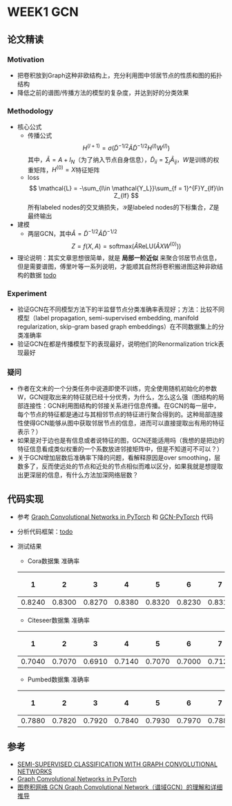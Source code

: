 # WEEK1 GCN
## 论文精读
### Motivation
- 把卷积放到Graph这种非欧结构上，充分利用图中邻居节点的性质和图的拓扑结构
- 降低之前的谱图/传播方法的模型的复杂度，并达到好的分类效果
### Methodology
- 核心公式
  - 传播公式
    $$
    H^{(l + 1)} = \sigma(\tilde{D}^{-1/2}\tilde{A}\tilde{D}^{-1/2}H^{(l)}W^{(l)})
    $$
    其中，$\tilde{A} = A + I_N$（为了纳入节点自身信息），$\tilde{D}_{ii} = \sum_{j}\tilde{A}_{ij}$，$W$是训练的权重矩阵，$H^{(0)} = X$特征矩阵
  - loss
    $$
    \mathcal{L} = -\sum_{l\in \mathcal{Y_L}}\sum_{f = 1}^{F}Y_{lf}\ln Z_{lf}
    $$
    所有labeled nodes的交叉熵损失，$\mathcal{Y}$是labeled nodes的下标集合，$Z$是最终输出
- 建模
  - 两层GCN，其中$\hat{A} = \tilde{D}^{-1/2}\tilde{A}\tilde{D}^{-1/2}$
    $$
    Z = f(X, A) = \text{softmax}\left(\hat{A}\text{ReLU}(\hat{A}XW^{(0)})\right)
    $$
- 理论说明：其实文章思想很简单，就是 **局部一阶近似** 来聚合邻居节点信息，但是需要谱图，傅里叶等一系列说明，才能顺其自然将卷积搬进图这种非欧结构的数据 [todo]()
### Experiment
- 验证GCN在不同模型方法下的半监督节点分类准确率表现好；方法：比较不同模型（label propagation, semi-supervised embedding, manifold regularization, skip-gram based graph embeddings）在不同数据集上的分类准确率
- 验证GCN在都是传播模型下的表现最好，说明他们的Renormalization trick表现最好
### 疑问
- 作者在文末的一个分类任务中说道即使不训练，完全使用随机初始化的参数W，GCN提取出来的特征就已经十分优秀，为什么，怎么这么强（图结构的局部连接性：GCN利用图结构的邻接关系进行信息传播。在GCN的每一层中，每个节点的特征都是通过与其相邻节点的特征进行聚合得到的。这种局部连接性使得GCN能够从图中获取邻居节点的信息，进而可以直接提取出有用的特征表示？）
- 如果是对于边也是有信息或者说特征的图，GCN还能适用吗（我想的是把边的特征信息看成类似权重的一个系数放进邻接矩阵中，但是不知道可不可以？）
- 关于GCN增加层数后准确率下降的问题，看解释原因是over smoothing，层数多了，反而使远处的节点和近处的节点相似而难以区分，如果我就是想提取出更深层的信息，有什么方法加深网络层数？
## 代码实现
- 参考 [Graph Convolutional Networks in PyTorch](https://github.com/tkipf/pygcn) 和 [GCN-PyTorch](https://github.com/dragen1860/GCN-PyTorch) 代码
- 分析代码框架：[todo]()
- 测试结果
  - Cora数据集 准确率

  |  1   |  2   |  3   |  4   |  5   |  6   |  7   |  8   |  9   | 10 | 平均准确率 |
  |:----:|:----:|:----:|:----:|:----:|:----:|:----:|:----:|:----:|:--:|:---------:|
  |0.8240|0.8300|0.8270|0.8380|0.8320|0.8230|0.8310|0.8260|0.8380|0.8250|**0.8294**|
  - Citeseer数据集 准确率

  |  1   |  2   |  3   |  4   |  5   |  6   |  7   |  8   |  9   | 10 | 平均准确率 |
  |:----:|:----:|:----:|:----:|:----:|:----:|:----:|:----:|:----:|:--:|:---------:|
  |0.7040|0.7070|0.6910|0.7140|0.7070|0.7000|0.7120|0.7180|0.7020|0.7140|**0.7069**|
  - Pumbed数据集 准确率

  |  1   |  2   |  3   |  4   |  5   |  6   |  7   |  8   |  9   | 10 | 平均准确率 |
  |:----:|:----:|:----:|:----:|:----:|:----:|:----:|:----:|:----:|:--:|:---------:|
  |0.7880|0.7820|0.7920|0.7840|0.7930|0.7970|0.7880|0.7980|0.7810|0.7930|**0.7896**|

## 参考
- [SEMI-SUPERVISED CLASSIFICATION WITH GRAPH CONVOLUTIONAL NETWORKS](https://arxiv.org/pdf/1609.02907.pdf)
- [Graph Convolutional Networks in PyTorch](https://github.com/tkipf/pygcn)
- [图卷积网络 GCN Graph Convolutional Network（谱域GCN）的理解和详细推导](https://blog.csdn.net/yyl424525/article/details/100058264#1__2)
